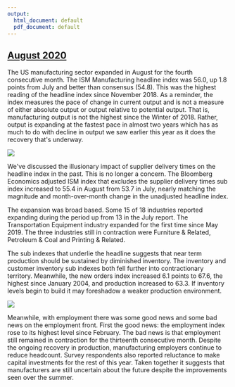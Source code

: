 ```yaml
---
output:
  html_document: default
  pdf_document: default
---
```

## [August 2020](https://www.ismworld.org/supply-management-news-and-reports/reports/ism-report-on-business/pmi/august/)

The US manufacturing sector expanded in August for the fourth consecutive month. The ISM Manufacturing headline index was 56.0, up 1.8 points from July and better than consensus (54.8). This was the highest reading of the headline index since November 2018. As a reminder, the index measures the pace of change in current output and is not a measure of either absolute output or output relative to potential output. That is, manufacturing output is not the highest since the Winter of 2018. Rather, output is expanding at the fastest pace in almost two years which has as much to do with decline in output we saw earlier this year as it does the recovery that's underway. 

![](file:///Users/davidallen/OneDrive/PAMGMT/economics/data/ism-manufacturing/output/ppt/headline.png)

We've discussed the illusionary impact of supplier delivery times on the headline index in the past. This is no longer a concern. The Bloomberg Economics adjusted ISM index that excludes the supplier delivery times sub index increased to 55.4 in August from 53.7 in July, nearly matching the magnitude and month-over-month change in the unadjusted headline index.   

The expansion was broad based. Some 15 of 18 industries reported expanding during the period up from 13 in the July report. The Transportation Equipment industry expanded for the first time since May 2019. The three industries still in contraction were Furniture & Related, Petroleum & Coal and Printing & Related. 

The sub indexes that underlie the headline suggests that near term production should be sustained by  diminished inventory. The inventory and customer inventory sub indexes both fell further into contractionary territory. Meanwhile, the new orders index increased 6.1 points to 67.6, the highest since January 2004, and production increased to 63.3. If inventory levels begin to build it may foreshadow a weaker production environment.

![](file:///Users/davidallen/OneDrive/PAMGMT/economics/data/ism-manufacturing/output/tables/index-table.png)

Meanwhile, with employment there was some good news and some bad news on the employment front. First the good news: the employment index rose to its highest level since February. The bad news is that employment still remained in contraction for the thirteenth consecutive month. Despite the ongoing recovery in production, manufacturing employers continue to reduce headcount. Survey respondents also reported reluctance to make capital investments for the rest of this year. Taken together it suggests that manufacturers are still uncertain about the future despite the improvements seen over the summer.  



